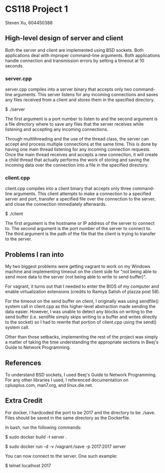 # CS118 Project 1

Steven Xu, 604450388

## High-level design of server and client

Both the server and client are implemented using BSD sockets.
Both applications deal with improper command-line arguments.
Both applications handle connection and transmission errors by setting
a timeout at 10 seconds.

### server.cpp

server.cpp compiles into a server binary that accepts only two command-line
arguments. This server listens for any incoming connections and saves any
files received from a client and stores them in the specified directory.

$ ./server <PORT> <FILE-DIR>

The first argument is a port number to listen to and the second
argument is a file directory where to save any files that the server receives
while listening and accepting any incoming connections.

Through multithreading and the use of the thread class, the server can accept
and process multiple connections at the same time. This is done by having one
main thread listening for any incoming connection requests. Once the main
thread receives and accepts a new connection, it will create a child thread
that actually performs the work of storing and saving the incoming data over
the connection into a file in the specified directory.

### client.cpp

client.cpp compiles into a client binary that accepts only three command-line
arguments. This client attempts to make a connection to a specified server and
port, transfer a specified file over the connection to the server, and close
the connection immediately afterwards.

$ ./client <HOSTNAME-OR-IP> <PORT> <FILENAME>

The first argument is the hostname or IP address of the server to connect to.
The second argument is the port number of the server to connect to. The third
argument is the path of the file that the client is trying to transfer to the
server.

## Problems I ran into

My two biggest problems were getting vagrant to work on my Windows machine and
implementing timeout on the client side for "not being able to send more data
to the server (not being able to write to send buffer)".

For vagrant, it turns out that I needed to enter the BIOS of my computer and
enable virtualization extensions (credits to Ramiya Satish of piazza post 58).

For the timeout on the send buffer on client, I originally was using sendfile()
system call in client.cpp as this higher-level abstraction made sending the
data easier. However, I was unable to detect any blocks on writing to the send
buffer (i.e. sendfile simply skips writing to a buffer and writes directly to
the socket) so I had to rewrite that portion of client.cpp using the send()
system call.

Other than those setbacks, implementing the rest of the project was simply a
matter of taking the time understanding the appropriate sections in Beej's
Guide to Network Programming.

## References

To understand BSD sockets, I used Beej's Guide to Network Programming.
For any other libraries I used, I referenced documentation on
cplusplus.com, man7.org, and linux.die.net.

## Extra Credit

For docker, I hardcoded the port to be 2017 and the directory to be ./save.
Files should be saved in the same directory as the Dockerfile.

In bash, run the following commands:

$ sudo docker build -t server .

$ sudo docker run -d -v /vagrant:/save -p 2017:2017 server

You can now connect to the server. One such example:

$ telnet localhost 2017